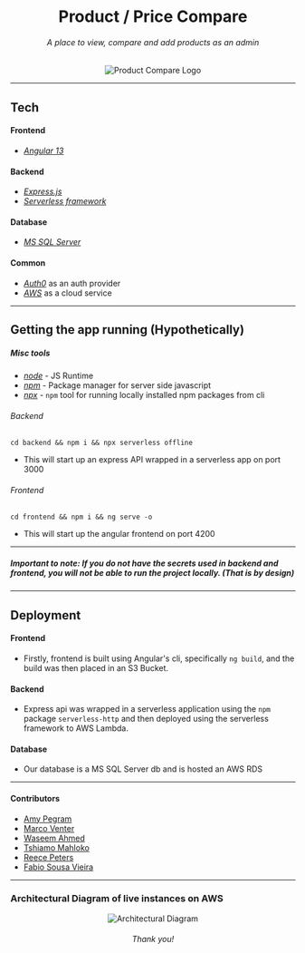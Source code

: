 <div align='center'>

  <h1>Product / Price Compare</h1>

  ###### A place to view, compare and add products as an admin

  <img src='https://user-images.githubusercontent.com/95920140/178756603-4729dd60-71b1-47df-8cae-3e06effa64a4.png' alt="Product Compare Logo" />

</div>
<hr />

## Tech

#### Frontend

- [_Angular 13_](https://angular.io/)

#### Backend

- [_Express.js_](https://expressjs.com/)
- [_Serverless framework_](https://www.serverless.com/)

#### Database

- [_MS SQL Server_](https://www.microsoft.com/en-us/sql-server/sql-server-downloads)

#### Common

- [_Auth0_](https://auth0.com/) as an auth provider
- [_AWS_](https://aws.amazon.com/) as a cloud service

<hr />

## Getting the app running (Hypothetically)

##### Misc tools

- [_node_](https://nodejs.org/en/) - JS Runtime
- [_npm_](https://www.npmjs.com/) - Package manager for server side javascript
- [_npx_](https://www.npmjs.com/package/npx) - `npm` tool for running locally installed npm packages from cli

###### Backend

```shell
cd backend && npm i && npx serverless offline
```

- This will start up an express API wrapped in a serverless app on port 3000

###### Frontend

```shell
cd frontend && npm i && ng serve -o
```

- This will start up the angular frontend on port 4200

<hr />

##### Important to note: If you do not have the secrets used in backend and frontend, you will not be able to run the project locally. (That is by design)

<hr />

## Deployment

#### Frontend

- Firstly, frontend is built using Angular's cli, specifically `ng build`, and the build was then placed in an S3 Bucket.

#### Backend

- Express api was wrapped in a serverless application using the `npm` package `serverless-http` and then deployed using the serverless framework to AWS Lambda.

#### Database

- Our database is a MS SQL Server db and is hosted an AWS RDS

<hr />

#### Contributors

- [Amy Pegram](https://github.com/AmyPegramBBD)
- [Marco Venter](https://github.com/marcoventer777)
- [Waseem Ahmed](https://github.com/wasahmed)
- [Tshiamo Mahloko](https://github.com/tshiamomahloko)
- [Reece Peters](https://github.com/ReeceJamesPeters)
- [Fabio Sousa Vieira](https://github.com/FabioSVBBD)

<hr />

### Architectural Diagram of live instances on AWS

<div align='center'>
  <img src='https://user-images.githubusercontent.com/95920140/178762051-3a540466-3e61-4bc7-a3d8-814f43cd59f6.svg' alt='Architectural Diagram' />

  ###### Thank you!
</div>
